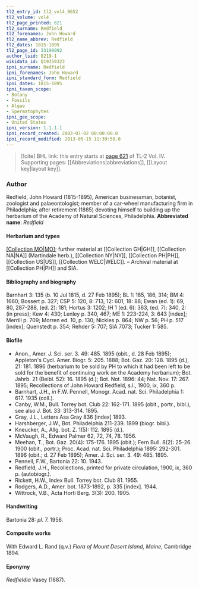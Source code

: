 ```yaml
---
tl2_entry_id: tl2_vol4_0652
tl2_volume: vol4
tl2_page_printed: 621
tl2_surname: Redfield
tl2_forenames: John Howard
tl2_name_abbrev: Redfield
tl2_dates: 1815-1895
tl2_page_id: 33190092
author_lsid: 8219-1
wikidata_id: Q19359323
ipni_surname: Redfield
ipni_forenames: John Howard
ipni_standard_form: Redfield
ipni_dates: 1815-1895
ipni_taxon_scope: 
- Botany
- Fossils
- Algae
- Spermatophytes
ipni_geo_scope: 
- United States
ipni_version: 1.1.1.1
ipni_record_created: 2003-07-02 00:00:00.0
ipni_record_modified: 2013-05-15 11:39:58.0
---
```



> [!cite] BHL link: this entry starts at [page 621](https://www.biodiversitylibrary.org/page/33190092) of TL-2 Vol. IV.
> Supporting pages: [[Abbreviations|abbreviations]], [[Layout key|layout key]].

### Author

Redfield, John Howard (1815-1895), American businessman, botanist, zoologist and palaeontologist; member of a car-wheel manufacturing firm in Philadelphia; after retirement (1885) devoting himself to building up the herbarium of the Academy of Natural Sciences, Philadelphia. 
**Abbreviated name**: *Redfield*

#### Herbarium and types

[[Collection MO|MO]](16.447); further material at [[Collection GH|GH]], [[Collection NA|NA]] (Martindale herb.), [[Collection NY|NY]], [[Collection PH|PH]], [[Collection US|US]], [[Collection WELC|WELC]]. – Archival material at [[Collection PH|PH]] and SIA.

#### Bibliography and biography

Barnhart 3: 135 (b. 10 Jul 1815, d. 27 Feb 1895); BL 1: 185, 186, 314; BM 4: 1660; Bossert p. 327; CSP 5: 120, 8: 713, 12: 601, 18: 88; Ewan (ed. 1): 69, 80, 287-288, (ed. 2): 181; Hortus 3: 1202; IH 1 (ed. 6): 363, (ed. 7): 340, 2: (in press); Kew 4: 430; Lenley p. 340, 467; ME 1: 223-224, 3: 643 \[index\]; Merrill p. 709; Morren ed. 10, p. 130; Nickles p. 864; NW p. 56; PH p. 517 \[index\]; Quenstedt p. 354; Rehder 5: 707; SIA 7073; Tucker 1: 585.

#### Biofile

- Anon., Amer. J. Sci. ser. 3. 49: 485. 1895 (obit., d. 28 Feb 1895); Appleton's Cycl. Amer. Biogr. 5: 205. 1888; Bot. Gaz. 20: 128. 1895 (d.), 21: 181. 1896 (herbarium to be sold by PH to which it had been left to be sold for the benefit of continuing work on the Academy herbarium); Bot. Jahrb. 21 (Beibl. 52): 16. 1895 (d.); Bot. Not. 1896: 44; Nat. Nov. 17: 267. 1895; Recollections of John Howard Redfield, s.l., 1900, ix, 360 p.
- Barnhart, J.H., *in* F.W. Pennell, Monogr. Acad. nat. Sci. Philadelphia 1: 617. 1935 (coll.).
- Canby, W.M., Bull. Torrey bot. Club 22: 162-171. 1895 (obit., portr., bibl.), see also J. Bot. 33: 313-314. 1895.
- Gray, J.L., Letters Asa Gray 836 \[index\] 1893.
- Harshberger, J.W., Bot. Philadelphia 211-239. 1899 (biogr. bibl.).
- Kneucker, A., Allg. bot. Z. 1(5): 112. 1895 (d.).
- McVaugh, R., Edward Palmer 62, 72, 74, 78. 1956.
- Meehan, T., Bot. Gaz. 20(4): 175-176. 1895 (obit.); Fern Bull. 8(2): 25-26. 1900 (obit., portr.); Proc. Acad. nat. Sci. Philadelphia 1895: 292-301. 1896 (obit.; d. 27 Feb 1895); Amer. J. Sci. ser. 3. 49: 485. 1895.
- Pennell, F.W., Bartonia 22: 10. 1943.
- Redfield, J.H., Recollections, printed for private circulation, 1900, ix, 360 p. (autobiogr.).
- Rickett, H.W., Index Bull. Torrey bot. Club 81. 1955.
- Rodgers, A.D., Amer. bot. 1873-1892, p. 335 \[index\]. 1944.
- Wittrock, V.B., Acta Horti Berg. 3(3): 200. 1905.

#### Handwriting

Bartonia 28: *pl*. 7. 1956.

#### Composite works

With Edward L. Rand (q.v.) *Flora of Mount Desert Island, Maine*, Cambridge 1894.

#### Eponymy

*Redfieldia* Vasey (1887).

